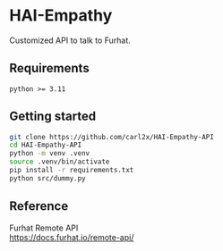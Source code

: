 # HAI-Empathy
Customized API to talk to Furhat.

## Requirements
```
python >= 3.11
```

## Getting started
```bash
git clone https://github.com/carl2x/HAI-Empathy-API
cd HAI-Empathy-API
python -m venv .venv
source .venv/bin/activate
pip install -r requirements.txt
python src/dummy.py
```

## Reference
Furhat Remote API\
https://docs.furhat.io/remote-api/